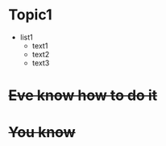 # Topic1

- list1
   * text1
   * text2
   * text3

# ~~Eve know how to do it~~
# ~~You know~~


   

